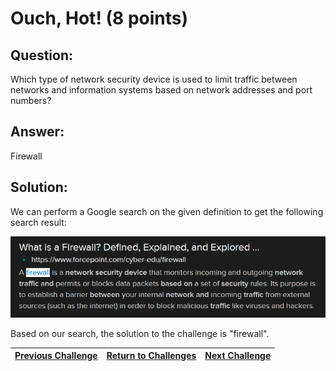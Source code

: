 # Ouch, Hot! (8 points)

## Question:

Which type of network security device is used to limit traffic between networks and information systems based on network addresses and port numbers?

## Answer:

Firewall

## Solution:

We can perform a Google search on the given definition to get the following search result:

[![search-result.png](search-result.png)](https://duckduckgo.com/?q=network+security+device+used+to+limit+traffic+between+networks+and+information+systems+based+on+network+addresses+and+port+numbers&t=ffab&atb=v1-1&ia=web)

Based on our search, the solution to the challenge is "firewall".

| [Previous Challenge](/Challenges/Securely-Provision/6/README.md) | [Return to Challenges](/Challenges/../../../#modules) | [Next Challenge](/Challenges/Securely-Provision/8/README.md) |
| :------- | :-----: | ------: |